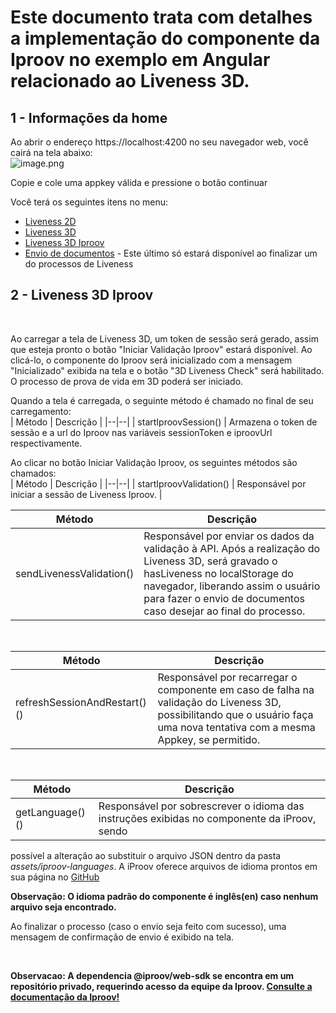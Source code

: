 # Este documento trata com detalhes a implementação do componente da Iproov no exemplo em Angular relacionado ao Liveness 3D.

## 1 - Informações da home

Ao abrir o endereço https://localhost:4200 no seu navegador web, você cairá na tela abaixo:
<br>
![image.png](https://i.ibb.co/7nscwCZ/Screenshot-2023-04-20-at-17-23-34-angular-App.png)

Copie e cole uma appkey válida e pressione o botão continuar

Você terá os seguintes itens no menu:

- [Liveness 2D](https://github.com/oititec/liveness-angular-example/blob/main/src/app/liveness2d/README.md)
- [Liveness 3D](https://github.com/oititec/liveness-angular-example/blob/main/src/app/liveness3d/README.md)
- [Liveness 3D Iproov](https://github.com/oititec/liveness-angular-example/blob/main/src/app/iproov/README.md)
- [Envio de documentos](https://github.com/oititec/liveness-angular-example/blob/main/src/app/senddocument/README.md) - Este último só estará disponível ao finalizar um do processos de Liveness

## 2 - Liveness 3D Iproov

<br>

Ao carregar a tela de Liveness 3D, um token de sessão será gerado, assim que esteja pronto o botão "Iniciar Validação Iproov" estará disponível. Ao clicá-lo, o componente do Iproov será inicializado com a mensagem "Inicializado" exibida na tela e o botão "3D Liveness Check" será habilitado. O processo de prova de vida em 3D poderá ser iniciado.

Quando a tela é carregada, o seguinte método é chamado no final de seu carregamento:
<br>
| Método | Descrição |
|--|--|
| startIproovSession() | Armazena o token de sessão e a url do Iproov nas variáveis sessionToken e iproovUrl respectivamente.
<br>

Ao clicar no botão Iniciar Validação Iproov, os seguintes métodos são chamados:
<br>
| Método | Descrição |
|--|--|
| startIproovValidation() | Responsável por iniciar a sessão de Liveness Iproov. |
<br>

| Método | Descrição |
|--|--|
| sendLivenessValidation() | Responsável por enviar os dados da validação à API. Após a realização do Liveness 3D, será gravado o hasLiveness no localStorage do navegador, liberando assim o usuário para fazer o envio de documentos caso desejar ao final do processo.
<br>

| Método | Descrição |
|--|--|
| refreshSessionAndRestart()() | Responsável por recarregar o componente em caso de falha na validação do Liveness 3D, possibilitando que o usuário faça uma nova tentativa com a mesma Appkey, se permitido.
<br>

| Método | Descrição |
|--|--|
| getLanguage()() | Responsável por sobrescrever o idioma das instruções exibidas no componente da iProov, sendo
possível a alteração ao substituir o arquivo JSON dentro da pasta *assets/iproov-languages*. A iProov oferece arquivos de idioma prontos em sua página no [GitHub](https://github.com/iProov/web/tree/master/languages)

**Observação: O idioma padrão do componente é inglês(en) caso nenhum arquivo seja encontrado.** 
<br>

Ao finalizar o processo (caso o envio seja feito com sucesso), uma mensagem de confirmação de envio é exibido na tela.

<br>

**Observacao: A dependencia @iproov/web-sdk se encontra em um repositório privado, requerindo acesso da equipe da Iproov. [Consulte a documentação da Iproov!](https://github.com/iProov/web)**